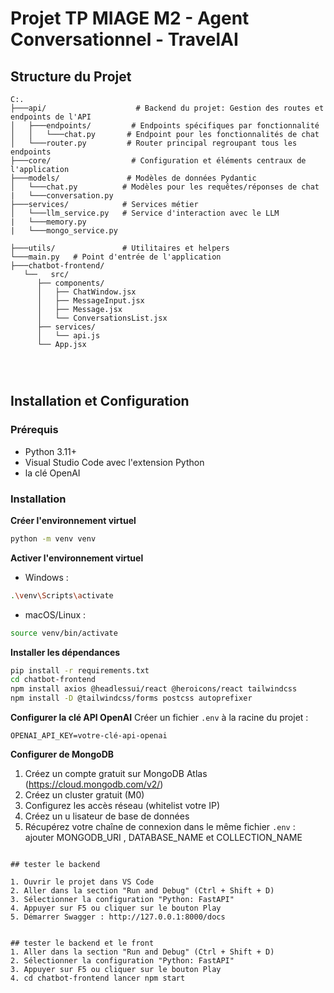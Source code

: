 # Projet TP MIAGE M2 - Agent Conversationnel - TravelAI 

## Structure du Projet

```
C:.
├───api/                    # Backend du projet: Gestion des routes et endpoints de l'API
│   ├───endpoints/         # Endpoints spécifiques par fonctionnalité
│   │   └───chat.py       # Endpoint pour les fonctionnalités de chat
│   └───router.py         # Router principal regroupant tous les endpoints
├───core/                  # Configuration et éléments centraux de l'application
├───models/               # Modèles de données Pydantic
│   └───chat.py          # Modèles pour les requêtes/réponses de chat
|   └───conversation.py  
├───services/            # Services métier
│   └───llm_service.py   # Service d'interaction avec le LLM
|   └───memory.py 
|   └───mongo_service.py 

├───utils/               # Utilitaires et helpers
└───main.py   # Point d'entrée de l'application
├───chatbot-frontend/
   └──   src/
      ├── components/
      │   ├── ChatWindow.jsx
      │   ├── MessageInput.jsx
      │   ├── Message.jsx
      │   └── ConversationsList.jsx
      ├── services/
      │   └── api.js
      └── App.jsx




```

## Installation et Configuration

### Prérequis
- Python 3.11+ 
- Visual Studio Code avec l'extension Python
- la clé OpenAI 
### Installation

**Créer l'environnement virtuel**
```bash
python -m venv venv
```

**Activer l'environnement virtuel**
- Windows :
```bash
.\venv\Scripts\activate
```
- macOS/Linux :
```bash
source venv/bin/activate
```

**Installer les dépendances**
```bash
pip install -r requirements.txt
cd chatbot-frontend
npm install axios @headlessui/react @heroicons/react tailwindcss
npm install -D @tailwindcss/forms postcss autoprefixer
```

**Configurer la clé API OpenAI**
Créer un fichier `.env` à la racine du projet :
```
OPENAI_API_KEY=votre-clé-api-openai
```
**Configurer de MongoDB**
 1. Créez un compte gratuit sur MongoDB Atlas (https://cloud.mongodb.com/v2/)
 2. Créez un cluster gratuit (M0)
 3. Configurez les accès réseau (whitelist votre IP)
 4. Créez un u lisateur de base de données
 5. Récupérez votre chaîne de connexion
dans le même fichier `.env` : ajouter MONGODB_URI , DATABASE_NAME et COLLECTION_NAME
 
```

## tester le backend

1. Ouvrir le projet dans VS Code
2. Aller dans la section "Run and Debug" (Ctrl + Shift + D)
3. Sélectionner la configuration "Python: FastAPI"
4. Appuyer sur F5 ou cliquer sur le bouton Play
5. Démarrer Swagger : http://127.0.0.1:8000/docs


## tester le backend et le front 
1. Aller dans la section "Run and Debug" (Ctrl + Shift + D)
2. Sélectionner la configuration "Python: FastAPI"
3. Appuyer sur F5 ou cliquer sur le bouton Play
4. cd chatbot-frontend lancer npm start 